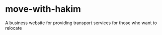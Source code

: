# move-with-hakim
A business website for providing transport services for those who want to relocate
